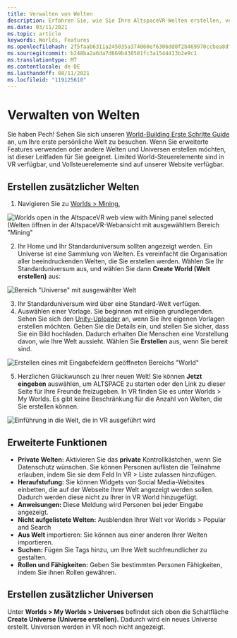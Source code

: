 ```yaml
---
title: Verwalten von Welten
description: Erfahren Sie, wie Sie Ihre AltspaceVR-Welten erstellen, verwalten und bewerben sowie Ihr eigenes benutzerdefiniertes Universe generieren.
ms.date: 03/11/2021
ms.topic: article
keywords: Worlds, Features
ms.openlocfilehash: 2f5faab6311a245035a374060ef6306dd0f2b469970ccbea8df999c72721f321
ms.sourcegitcommit: b248ba2a6da7d669b430581fc3a1544413b2e9c1
ms.translationtype: MT
ms.contentlocale: de-DE
ms.lasthandoff: 08/11/2021
ms.locfileid: "119125610"
---
```

# <a name="managing-worlds"></a>Verwalten von Welten

Sie haben Pech! Sehen Sie sich unseren [World-Building Erste Schritte Guide](world-building-getting-started.md) an, um Ihre erste persönliche Welt zu besuchen. Wenn Sie erweiterte Features verwenden oder andere Welten und Universen erstellen möchten, ist dieser Leitfaden für Sie geeignet. Limited World-Steuerelemente sind in VR verfügbar, und Vollsteuerelemente sind auf unserer Website verfügbar.

## <a name="creating-extra-worlds"></a>Erstellen zusätzlicher Welten

1. Navigieren Sie zu [Worlds > Mining.](https://account.altvr.com/worlds/my)

![Worlds open in the AltspaceVR web view with Mining panel selected (Welten öffnen in der AltspaceVR-Webansicht mit ausgewähltem Bereich "Mining"](images/manage-worlds-img-01.png)

2. Ihr Home und Ihr Standarduniversum sollten angezeigt werden. Ein Universe ist eine Sammlung von Welten. Es vereinfacht die Organisation aller beeindruckenden Welten, die Sie erstellen werden. Wählen Sie Ihr Standarduniversum aus, und wählen Sie dann **Create World (Welt erstellen)** aus:

![Bereich "Universe" mit ausgewählter Welt](images/manage-worlds-img-02.png)

3. Ihr Standarduniversum wird über eine Standard-Welt verfügen.
4. Auswählen einer Vorlage. Sie beginnen mit einigen grundlegenden. Sehen Sie sich den [Unity-Uploader](world-building-toolkit-getting-started.md) an, wenn Sie ihre eigenen Vorlagen erstellen möchten. Geben Sie die Details ein, und stellen Sie sicher, dass Sie ein Bild hochladen. Dadurch erhalten Die Menschen eine Vorstellung davon, wie Ihre Welt aussieht. Wählen Sie **Erstellen** aus, wenn Sie bereit sind.

![Erstellen eines mit Eingabefeldern geöffneten Bereichs "World"](images/manage-worlds-img-03.png)

5. Herzlichen Glückwunsch zu Ihrer neuen Welt! Sie können **Jetzt eingeben** auswählen, um ALTSPACE zu starten oder den Link zu dieser Seite für Ihre Freunde freizugeben. In VR finden Sie es unter Worlds > My Worlds. Es gibt keine Beschränkung für die Anzahl von Welten, die Sie erstellen können.

![Einführung in die Welt, die in VR ausgeführt wird](images/manage-worlds-img-04.png)

## <a name="advanced-features"></a>Erweiterte Funktionen

* **Private Welten:** Aktivieren Sie das **private** Kontrollkästchen, wenn Sie Datenschutz wünschen. Sie können Personen auflisten die Teilnahme erlauben, indem Sie sie dem Feld In VR > Liste zulassen hinzufügen.
* **Heraufstufung:** Sie können Widgets von Social Media-Websites einbetten, die auf der Webseite Ihrer Welt angezeigt werden sollen. Dadurch werden diese nicht zu Ihrer in VR World hinzugefügt.
* **Anweisungen:** Diese Meldung wird Personen bei jeder Eingabe angezeigt.
* **Nicht aufgelistete Welten:** Ausblenden Ihrer Welt vor Worlds > Popular and Search
* **Aus Welt** importieren: Sie können aus einer anderen Ihrer Welten importieren.
* **Suchen:** Fügen Sie Tags hinzu, um Ihre Welt suchfreundlicher zu gestalten.
* **Rollen und Fähigkeiten:** Geben Sie bestimmten Personen Fähigkeiten, indem Sie ihnen Rollen gewähren.

## <a name="creating-extra-universes"></a>Erstellen zusätzlicher Universen

Unter **Worlds > My Worlds > Universes** befindet sich oben die Schaltfläche **Create Universe (Universe erstellen).** Dadurch wird ein neues Universe erstellt. Universen werden in VR noch nicht angezeigt.